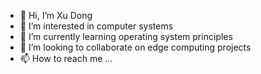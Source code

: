 - 👋 Hi, I’m Xu Dong
- 👀 I’m interested in computer systems
- 🌱 I’m currently learning operating system principles
- 💞️ I’m looking to collaborate on edge computing projects
- 📫 How to reach me ...

<!---
yanxuceo/yanxuceo is a ✨ special ✨ repository because its `README.md` (this file) appears on your GitHub profile.
You can click the Preview link to take a look at your changes.
--->

